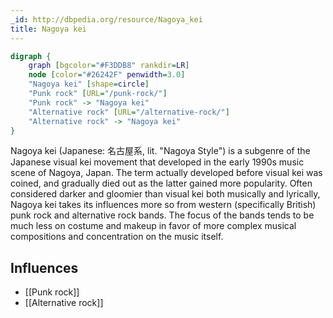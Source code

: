 ```yaml
---
_id: http://dbpedia.org/resource/Nagoya_kei
title: Nagoya kei
---
```


```dot
digraph {
	graph [bgcolor="#F3DDB8" rankdir=LR]
	node [color="#26242F" penwidth=3.0]
	"Nagoya kei" [shape=circle]
	"Punk rock" [URL="/punk-rock/"]
	"Punk rock" -> "Nagoya kei"
	"Alternative rock" [URL="/alternative-rock/"]
	"Alternative rock" -> "Nagoya kei"
}
```

Nagoya kei (Japanese: 名古屋系, lit. "Nagoya Style") is a subgenre of the Japanese visual kei movement that developed in the early 1990s music scene of Nagoya, Japan. The term actually developed before visual kei was coined, and gradually died out as the latter gained more popularity. Often considered darker and gloomier than visual kei both musically and lyrically, Nagoya kei takes its influences more so from western (specifically British) punk rock and alternative rock bands. The focus of the bands tends to be much less on costume and makeup in favor of more complex musical compositions and concentration on the music itself.

## Influences

- [[Punk rock]]
- [[Alternative rock]]
